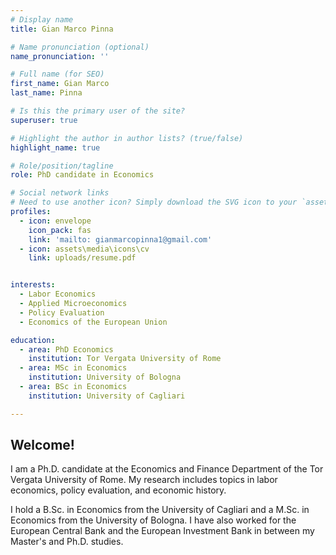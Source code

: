 ```yaml
---
# Display name
title: Gian Marco Pinna

# Name pronunciation (optional)
name_pronunciation: ''

# Full name (for SEO)
first_name: Gian Marco
last_name: Pinna

# Is this the primary user of the site?
superuser: true

# Highlight the author in author lists? (true/false)
highlight_name: true

# Role/position/tagline
role: PhD candidate in Economics

# Social network links
# Need to use another icon? Simply download the SVG icon to your `assets/media/icons/` folder.
profiles:
  - icon: envelope
    icon_pack: fas
    link: 'mailto: gianmarcopinna1@gmail.com'
  - icon: assets\media\icons\cv
    link: uploads/resume.pdf


interests:
  - Labor Economics
  - Applied Microeconomics
  - Policy Evaluation
  - Economics of the European Union

education:
  - area: PhD Economics 
    institution: Tor Vergata University of Rome
  - area: MSc in Economics
    institution: University of Bologna
  - area: BSc in Economics
    institution: University of Cagliari

---
```


## Welcome!

I am a Ph.D. candidate at the Economics and Finance Department of the Tor Vergata University of Rome. My research includes topics in labor economics, policy evaluation, and economic history.

I hold a B.Sc. in Economics from the University of Cagliari and a M.Sc. in Economics from the University of Bologna. I have also worked for the European Central Bank and the European Investment Bank in between my Master's and Ph.D. studies.
